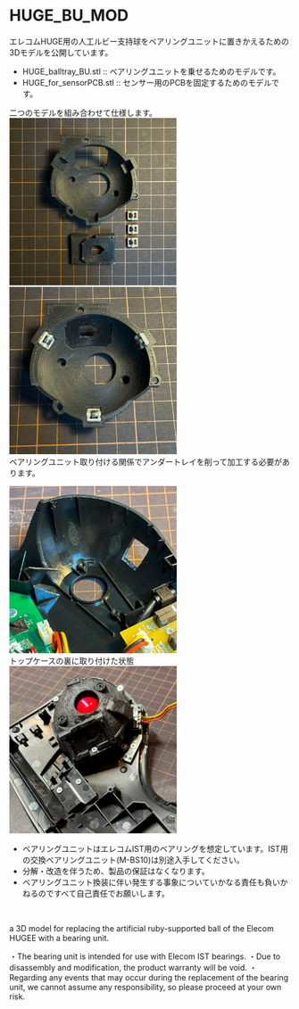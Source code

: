 # HUGE_BU_MOD

エレコムHUGE用の人工ルビー支持球をベアリングユニットに置きかえるための3Dモデルを公開しています。
* HUGE_balltray_BU.stl :: ベアリングユニットを乗せるためのモデルです。
* HUGE_for_sensorPCB.stl :: センサー用のPCBを固定するためのモデルです。

二つのモデルを組み合わせて仕様します。<br>
<img width="300" alt="part" src="images/IMG_0924-2.jpg"><br>
<img width="300" alt="assemble1" src="images/IMG_0926.jpg"><br>
ベアリングユニット取り付ける関係でアンダートレイを削って加工する必要があります。

<img width="300" alt="CUT under tray" src="images/IMG_0934-2.jpg"><br>
トップケースの裏に取り付けた状態<br>
<img width="300" alt="assemble2" src="images/IMG_0917-2.jpg"><br>

- ベアリングユニットはエレコムIST用のベアリングを想定しています。IST用の交換ベアリングユニット(M-BS10)は別途入手してください。
- 分解・改造を伴うため、製品の保証はなくなります。
- ベアリングユニット換装に伴い発生する事象についていかなる責任も負いかねるのですべて自己責任でお願いします。
<br>

a 3D model for replacing the artificial ruby-supported ball of the Elecom HUGEE with a bearing unit.

・The bearing unit is intended for use with Elecom IST bearings.
・Due to disassembly and modification, the product warranty will be void.
・Regarding any events that may occur during the replacement of the bearing unit, we cannot assume any responsibility, so please proceed at your own risk.
